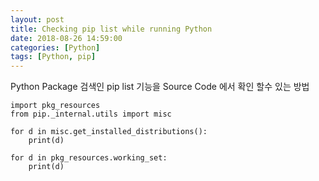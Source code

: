 ```yaml
---
layout: post
title: Checking pip list while running Python
date: 2018-08-26 14:59:00
categories: [Python]
tags: [Python, pip]
---
```

Python Package 검색인 pip list 기능을 Source Code 에서 확인 할수 있는 방법

    import pkg_resources
    from pip._internal.utils import misc

    for d in misc.get_installed_distributions():
        print(d)

    for d in pkg_resources.working_set:
        print(d)
